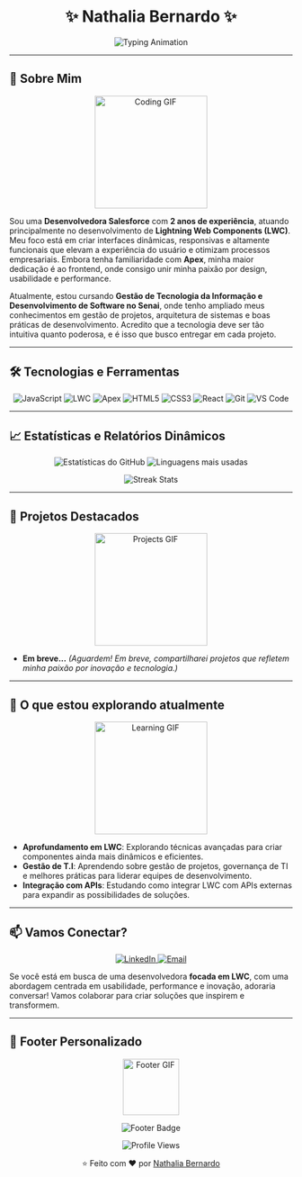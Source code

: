 <h1 align="center">✨ Nathalia Bernardo ✨</h1>

<p align="center">
  <img src="https://readme-typing-svg.herokuapp.com?font=Fira+Code&pause=1000&color=00A1E0&width=435&lines=Desenvolvedora+Salesforce;Estudante+de+Gestão+de+T.I;Transformando+Desafios+em+Inovações" alt="Typing Animation" />
</p>

---

## 🌟 Sobre Mim

<p align="center">
  <img src="https://media.giphy.com/media/L1R1tvI9svkIWwpVYr/giphy.gif" width="200" alt="Coding GIF" />
</p>

Sou uma **Desenvolvedora Salesforce** com **2 anos de experiência**, atuando principalmente no desenvolvimento de **Lightning Web Components (LWC)**. Meu foco está em criar interfaces dinâmicas, responsivas e altamente funcionais que elevam a experiência do usuário e otimizam processos empresariais. Embora tenha familiaridade com **Apex**, minha maior dedicação é ao frontend, onde consigo unir minha paixão por design, usabilidade e performance.

Atualmente, estou cursando **Gestão de Tecnologia da Informação e Desenvolvimento de Software no Senai**, onde tenho ampliado meus conhecimentos em gestão de projetos, arquitetura de sistemas e boas práticas de desenvolvimento. Acredito que a tecnologia deve ser tão intuitiva quanto poderosa, e é isso que busco entregar em cada projeto.

---

## 🛠️ Tecnologias e Ferramentas

<p align="center">
  <img src="https://img.shields.io/badge/-JavaScript-F7DF1E?style=for-the-badge&logo=javascript&logoColor=black" alt="JavaScript" />
  <img src="https://img.shields.io/badge/-LWC-00A1E0?style=for-the-badge&logo=salesforce&logoColor=white" alt="LWC" />
  <img src="https://img.shields.io/badge/-Apex-00A1E0?style=for-the-badge&logo=salesforce&logoColor=white" alt="Apex" />
  <img src="https://img.shields.io/badge/-HTML5-E34F26?style=for-the-badge&logo=html5&logoColor=white" alt="HTML5" />
  <img src="https://img.shields.io/badge/-CSS3-1572B6?style=for-the-badge&logo=css3&logoColor=white" alt="CSS3" />
  <img src="https://img.shields.io/badge/-React-61DAFB?style=for-the-badge&logo=react&logoColor=black" alt="React" />
  <img src="https://img.shields.io/badge/-Git-F05032?style=for-the-badge&logo=git&logoColor=white" alt="Git" />
  <img src="https://img.shields.io/badge/-VS%20Code-007ACC?style=for-the-badge&logo=visual-studio-code&logoColor=white" alt="VS Code" />
</p>

---

## 📈 Estatísticas e Relatórios Dinâmicos

<p align="center">
  <img src="https://github-readme-stats.vercel.app/api?username=SEU_USERNAME&show_icons=true&theme=dark" alt="Estatísticas do GitHub" />
  <img src="https://github-readme-stats.vercel.app/api/top-langs/?username=SEU_USERNAME&layout=compact&theme=dark" alt="Linguagens mais usadas" />
</p>

<p align="center">
  <img src="https://github-readme-streak-stats.herokuapp.com/?user=SEU_USERNAME&theme=dark" alt="Streak Stats" />
</p>

---

## 🚀 Projetos Destacados

<p align="center">
  <img src="https://media.giphy.com/media/3o7TKsrf4gGBb5QZIQ/giphy.gif" width="200" alt="Projects GIF" />
</p>

- **Em breve...** *(Aguardem! Em breve, compartilharei projetos que refletem minha paixão por inovação e tecnologia.)*

---

## 🌱 O que estou explorando atualmente

<p align="center">
  <img src="https://media.giphy.com/media/3oKIPnAiaMCws8nOsE/giphy.gif" width="200" alt="Learning GIF" />
</p>

- **Aprofundamento em LWC**: Explorando técnicas avançadas para criar componentes ainda mais dinâmicos e eficientes.
- **Gestão de T.I**: Aprendendo sobre gestão de projetos, governança de TI e melhores práticas para liderar equipes de desenvolvimento.
- **Integração com APIs**: Estudando como integrar LWC com APIs externas para expandir as possibilidades de soluções.

---

## 📫 Vamos Conectar?

<p align="center">
  <a href="https://www.linkedin.com/in/nathalia-bernardo-636488186/">
    <img src="https://img.shields.io/badge/-LinkedIn-0077B5?style=for-the-badge&logo=linkedin&logoColor=white" alt="LinkedIn" />
  </a>
  <a href="mailto:naah.bs3@outlook.com">
    <img src="https://img.shields.io/badge/-Email-D14836?style=for-the-badge&logo=gmail&logoColor=white" alt="Email" />
  </a>
</p>

Se você está em busca de uma desenvolvedora **focada em LWC**, com uma abordagem centrada em usabilidade, performance e inovação, adoraria conversar! Vamos colaborar para criar soluções que inspirem e transformem.

---

## 🎨 Footer Personalizado

<p align="center">
  <img src="https://media.giphy.com/media/3o7TKsrf4gGBb5QZIQ/giphy.gif" width="100" alt="Footer GIF" />
</p>

<p align="center">
  <img src="https://img.shields.io/badge/-Desenvolvido%20por%20Nathalia%20Bernardo-00A1E0?style=for-the-badge&logo=github&logoColor=white" alt="Footer Badge" />
</p>

<p align="center">
  <img src="https://komarev.com/ghpvc/?username=SEU_USERNAME&color=00A1E0&style=flat" alt="Profile Views" />
</p>

<p align="center">
  ⭐️ Feito com ❤️ por <a href="https://github.com/SEU_USERNAME">Nathalia Bernardo</a>
</p>
